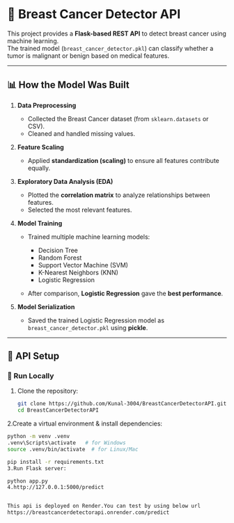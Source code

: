 # 🧬 Breast Cancer Detector API

This project provides a **Flask-based REST API** to detect breast cancer using machine learning.  
The trained model (`breast_cancer_detector.pkl`) can classify whether a tumor is malignant or benign based on medical features.

---

## 📊 How the Model Was Built

1. **Data Preprocessing**
   - Collected the Breast Cancer dataset (from `sklearn.datasets` or CSV).
   - Cleaned and handled missing values.

2. **Feature Scaling**
   - Applied **standardization (scaling)** to ensure all features contribute equally.

3. **Exploratory Data Analysis (EDA)**
   - Plotted the **correlation matrix** to analyze relationships between features.
   - Selected the most relevant features.

4. **Model Training**
   - Trained multiple machine learning models:
     - Decision Tree  
     - Random Forest  
     - Support Vector Machine (SVM)  
     - K-Nearest Neighbors (KNN)  
     - Logistic Regression  

   - After comparison, **Logistic Regression** gave the **best performance**.

5. **Model Serialization**
   - Saved the trained Logistic Regression model as `breast_cancer_detector.pkl` using **pickle**.

---

## 🚀 API Setup

### 🔹 Run Locally
1. Clone the repository:
   ```bash
   git clone https://github.com/Kunal-3004/BreastCancerDetectorAPI.git
   cd BreastCancerDetectorAPI
2.Create a virtual environment & install dependencies:
   ```bash
   python -m venv .venv
   .venv\Scripts\activate   # for Windows
   source .venv/bin/activate  # for Linux/Mac

   pip install -r requirements.txt
3.Run Flask server:

python app.py
4.http://127.0.0.1:5000/predict


This api is deployed on Render.You can test by using below url
https://breastcancerdetectorapi.onrender.com/predict
